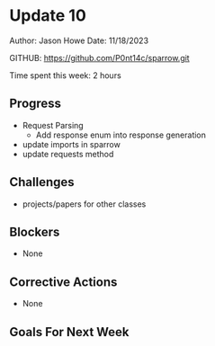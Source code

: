 # Update 10

Author: Jason Howe
Date: 11/18/2023

GITHUB: https://github.com/P0nt14c/sparrow.git

Time spent this week: 2 hours

## Progress
- Request Parsing
  - Add response enum into response generation
- update imports in sparrow
- update requests method

## Challenges
- projects/papers for other classes

## Blockers
- None

## Corrective Actions
- None


## Goals For Next Week



